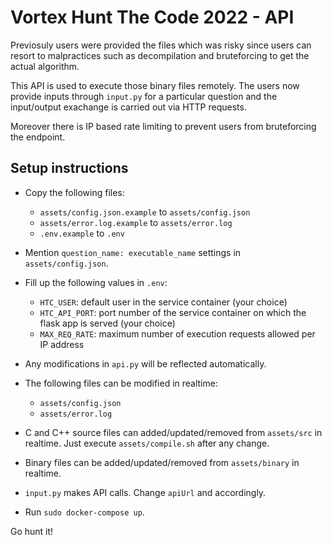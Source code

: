 # **Vortex Hunt The Code 2022 - API**

Previosuly users were provided the files which was risky since users can resort to malpractices such as decompilation and bruteforcing to get the actual algorithm.

This API is used to execute those binary files remotely. The users now provide inputs through `input.py` for a particular question and the input/output exachange is carried out via HTTP requests.

Moreover there is IP based rate limiting to prevent users from bruteforcing the endpoint.

## Setup instructions

* Copy the following files:
    - `assets/config.json.example` to `assets/config.json`
    - `assets/error.log.example` to `assets/error.log`
    - `.env.example` to `.env`

* Mention `question_name: executable_name` settings in `assets/config.json`.

* Fill up the following values in `.env`:
    - `HTC_USER`: default user in the service container (your choice)
    - `HTC_API_PORT`: port number of the service container on which the flask app is served (your choice)
    - `MAX_REQ_RATE`: maximum number of execution requests allowed per IP address

* Any modifications in `api.py` will be reflected automatically.

* The following files can be modified in realtime:
    - `assets/config.json`
    - `assets/error.log`

* C and C++ source files can added/updated/removed from `assets/src` in realtime. Just execute `assets/compile.sh` after any change.

* Binary files can be added/updated/removed from `assets/binary` in realtime.

* `input.py` makes API calls. Change `apiUrl` and accordingly.

* Run `sudo docker-compose up`.

Go hunt it!
